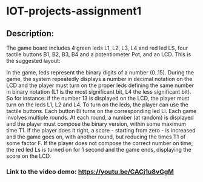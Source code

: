 # IOT-projects-assignment1
## Description:
The game board includes 4 green leds L1, L2, L3, L4 and red led LS, four tactile buttons B1, B2, B3, B4 and a potentiometer Pot, and an LCD. This is the suggested  layout:

In the game, leds represent the binary digits of a number (0..15). During the game, the system repeatedly displays a number in decimal notation on the LCD and the player must turn on the proper leds defining the same number in binary notation (L1 is the most significant bit, L4 the less significant bit). So for instance: if the number 13 is displayed on the LCD, the player must turn on the leds L1, L2 and L4. To turn on the leds, the player can use the tactile buttons. Each button Bi turns on the corresponding led Li. Each game involves multiple rounds. At each round, a number (at random) is displayed and the player must compose the binary version, within some maximum time T1.  If the player does it right, a score - starting from zero - is increased and the game goes on, with another round, but  reducing the times T1 of some factor F.  If the player does not compose the correct number on time, the red led Ls is turned on for 1 second and the game ends, displaying the score on the LCD. 

### Link to the video demo: https://youtu.be/CACj1u8vGgM
